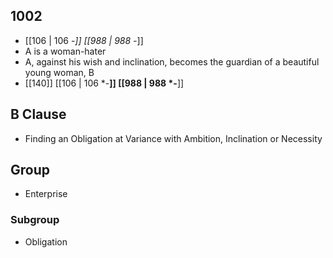 ## 1002
- [[106 | 106 -*]] [[988 | 988 -*]] 
- A is a woman-hater
- A, against his wish and inclination, becomes the guardian of a beautiful young woman, B
- [[140]] [[106 | 106 *-**]] [[988 | 988 *-**]] 

## B Clause
- Finding an Obligation at Variance with Ambition, Inclination or Necessity

## Group
- Enterprise

### Subgroup
- Obligation

